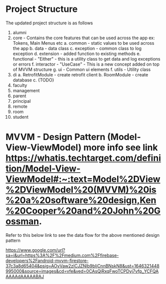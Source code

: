 # Project Structure
The updated project structure is as  follows
1. alumni
2. core - Contains the core features that can be used across the app ex: Tokens, Main Menus etc
   a. common - static values to be used across the app
   b. data - data class
   c. exception - common class to log exception
   d. extension - added function to existing methods
   e. functional - "Either" - this is a utility class to get data and log exceptions or errors
   f. interactor - "UseCase" - This is a new concept added on top of MVVM structure
   g. ui - Common ui elements
   f. utils - Utility class
3. di
   a. RetrofitModule - create retrofit client
   b. RoomModule - create database
   c. {TODO}
4. faculty
5. management
6. parent
7. principal
8. remote
9. room
10. student

# MVVM - Design Pattern (Model-View-ViewModel) more info see link https://whatis.techtarget.com/definition/Model-View-ViewModel#:~:text=Model%2DView%2DViewModel%20(MVVM)%20is%20a%20software%20design,Ken%20Cooper%20and%20John%20Gossman.

Refer to this below link to see the data flow for the above mentioned design pattern

https://www.google.com/url?sa=i&url=https%3A%2F%2Fmedium.com%2Ffirebase-developers%2Fandroid-mvvm-firestore-37c3a8d65404&psig=AOvVaw2zlCJZNlb9bIjCnnBNskN8&ust=1646321448995000&source=images&cd=vfe&ved=0CAsQjRxqFwoTCPDyj7vfp_YCFQAAAAAdAAAAABAJ


